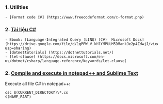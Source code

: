 ### 1. Utilities
	- [Format code C#] (https://www.freecodeformat.com/c-format.php)

### 2. [Tài liệu C#](https://drive.google.com/drive/folders/1n9Fb5URkQuph1zU0YgoOYU9qQk-4Rpxr?usp=sharing)
	- Ebook: [Language-Integrated Query (LINQ) (C#)  Microsoft Docs] (https://drive.google.com/file/d/1gPPW_V_kHlYMPUUM5DMankJe2p4ZdwjJ/view?usp=sharing)
	- [dotnettutorials] (https://dotnettutorials.net/)
	- [let-clause] (https://docs.microsoft.com/en-us/dotnet/csharp/language-reference/keywords/let-clause)

### 2. [Compile and execute in notepad++ and Sublime Text](https://www.codeproject.com/Articles/1130480/Compile-and-execute-Java-Csharp-and-PHP-from-your)
  Execute all file C# in notepad++:
  ```
  csc $(CURRENT_DIRECTORY)\*.cs
  $(NAME_PART)
  ```
